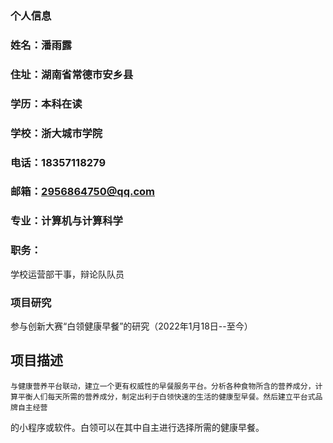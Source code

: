 ### 个人信息
### 姓名：潘雨露  
### 住址：湖南省常德市安乡县
### 学历：本科在读
### 学校：浙大城市学院
### 电话：18357118279
### 邮箱：2956864750@qq.com
### 专业：计算机与计算科学
### 职务：
   学校运营部干事，辩论队队员

### 项目研究
   参与创新大赛“白领健康早餐”的研究（2022年1月18日--至今）
## 项目描述
    与健康营养平台联动，建立一个更有权威性的早餐服务平台。分析各种食物所含的营养成分，计算平衡人们每天所需的营养成分，制定出利于白领快速的生活的健康型早餐。然后建立平台式品牌自主经营
的小程序或软件。白领可以在其中自主进行选择所需的健康早餐。
